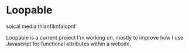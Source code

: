 # Loopable
soical media thianfiknfaiopnf


Loopable is a current project I'm working on, mostly to improve how I use Javascript for functional attributes within a website.
